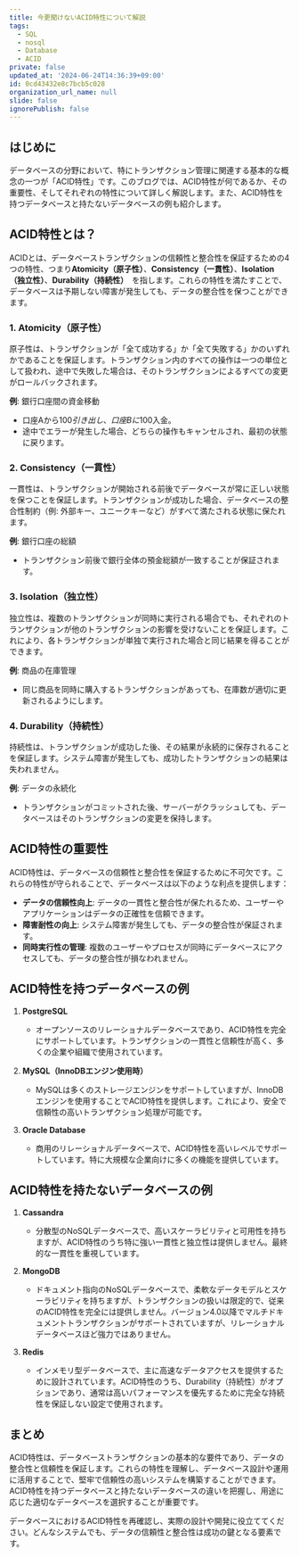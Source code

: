 ```yaml
---
title: 今更聞けないACID特性について解説
tags:
  - SQL
  - nosql
  - Database
  - ACID
private: false
updated_at: '2024-06-24T14:36:39+09:00'
id: 0cd43432e8c7bcb5c028
organization_url_name: null
slide: false
ignorePublish: false
---
```

## はじめに

データベースの分野において、特にトランザクション管理に関連する基本的な概念の一つが「ACID特性」です。このブログでは、ACID特性が何であるか、その重要性、そしてそれぞれの特性について詳しく解説します。また、ACID特性を持つデータベースと持たないデータベースの例も紹介します。

## ACID特性とは？

ACIDとは、データベーストランザクションの信頼性と整合性を保証するための4つの特性、つまり**Atomicity（原子性）**、**Consistency（一貫性）**、**Isolation（独立性）**、**Durability（持続性）**　を指します。これらの特性を満たすことで、データベースは予期しない障害が発生しても、データの整合性を保つことができます。

### 1. Atomicity（原子性）

原子性は、トランザクションが「全て成功する」か「全て失敗する」かのいずれかであることを保証します。トランザクション内のすべての操作は一つの単位として扱われ、途中で失敗した場合は、そのトランザクションによるすべての変更がロールバックされます。

**例**: 銀行口座間の資金移動
- 口座Aから$100引き出し、口座Bに$100入金。
- 途中でエラーが発生した場合、どちらの操作もキャンセルされ、最初の状態に戻ります。

### 2. Consistency（一貫性）

一貫性は、トランザクションが開始される前後でデータベースが常に正しい状態を保つことを保証します。トランザクションが成功した場合、データベースの整合性制約（例: 外部キー、ユニークキーなど）がすべて満たされる状態に保たれます。

**例**: 銀行口座の総額
- トランザクション前後で銀行全体の預金総額が一致することが保証されます。

### 3. Isolation（独立性）

独立性は、複数のトランザクションが同時に実行される場合でも、それぞれのトランザクションが他のトランザクションの影響を受けないことを保証します。これにより、各トランザクションが単独で実行された場合と同じ結果を得ることができます。

**例**: 商品の在庫管理
- 同じ商品を同時に購入するトランザクションがあっても、在庫数が適切に更新されるようにします。

### 4. Durability（持続性）

持続性は、トランザクションが成功した後、その結果が永続的に保存されることを保証します。システム障害が発生しても、成功したトランザクションの結果は失われません。

**例**: データの永続化
- トランザクションがコミットされた後、サーバーがクラッシュしても、データベースはそのトランザクションの変更を保持します。

## ACID特性の重要性

ACID特性は、データベースの信頼性と整合性を保証するために不可欠です。これらの特性が守られることで、データベースは以下のような利点を提供します：
- **データの信頼性向上**: データの一貫性と整合性が保たれるため、ユーザーやアプリケーションはデータの正確性を信頼できます。
- **障害耐性の向上**: システム障害が発生しても、データの整合性が保証されます。
- **同時実行性の管理**: 複数のユーザーやプロセスが同時にデータベースにアクセスしても、データの整合性が損なわれません。

## ACID特性を持つデータベースの例

1. **PostgreSQL**
   - オープンソースのリレーショナルデータベースであり、ACID特性を完全にサポートしています。トランザクションの一貫性と信頼性が高く、多くの企業や組織で使用されています。

2. **MySQL（InnoDBエンジン使用時）**
   - MySQLは多くのストレージエンジンをサポートしていますが、InnoDBエンジンを使用することでACID特性を提供します。これにより、安全で信頼性の高いトランザクション処理が可能です。

3. **Oracle Database**
   - 商用のリレーショナルデータベースで、ACID特性を高いレベルでサポートしています。特に大規模な企業向けに多くの機能を提供しています。

## ACID特性を持たないデータベースの例

1. **Cassandra**
   - 分散型のNoSQLデータベースで、高いスケーラビリティと可用性を持ちますが、ACID特性のうち特に強い一貫性と独立性は提供しません。最終的な一貫性を重視しています。

2. **MongoDB**
   - ドキュメント指向のNoSQLデータベースで、柔軟なデータモデルとスケーラビリティを持ちますが、トランザクションの扱いは限定的で、従来のACID特性を完全には提供しません。バージョン4.0以降でマルチドキュメントトランザクションがサポートされていますが、リレーショナルデータベースほど強力ではありません。

3. **Redis**
   - インメモリ型データベースで、主に高速なデータアクセスを提供するために設計されています。ACID特性のうち、Durability（持続性）がオプションであり、通常は高いパフォーマンスを優先するために完全な持続性を保証しない設定で使用されます。

## まとめ

ACID特性は、データベーストランザクションの基本的な要件であり、データの整合性と信頼性を保証します。これらの特性を理解し、データベース設計や運用に活用することで、堅牢で信頼性の高いシステムを構築することができます。ACID特性を持つデータベースと持たないデータベースの違いを把握し、用途に応じた適切なデータベースを選択することが重要です。

データベースにおけるACID特性を再確認し、実際の設計や開発に役立ててください。どんなシステムでも、データの信頼性と整合性は成功の鍵となる要素です。
